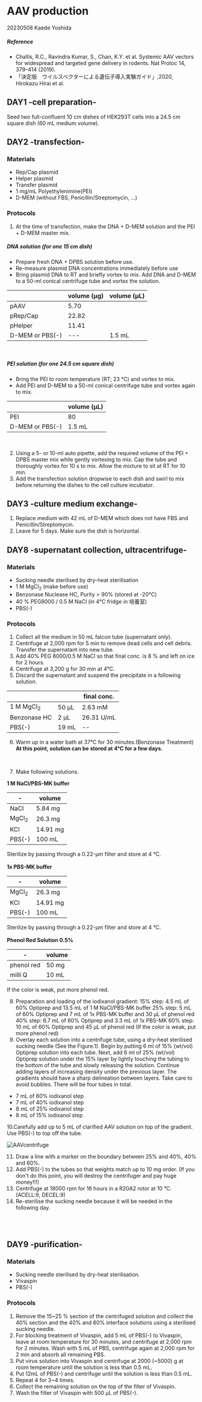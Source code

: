 # AAV production  
20230508 Kaede Yoshida  

##### Reference  
- Challis, R.C., Ravindra Kumar, S., Chan, K.Y. et al. Systemic AAV vectors for widespread and targeted gene delivery in rodents. Nat Protoc 14, 379–414 (2019).
- 「決定版　ウイルスベクターによる遺伝子導入実験ガイド」,2020, Hirokazu Hirai et al.



## DAY1 -cell preparation-
Seed two full-confluent 10 cm dishes of HEK293T cells into a 24.5 cm square dish (60 mL medium volume).


## DAY2 -transfection-
### Materials
- Rep/Cap plasmid
- Helper plasmid
- Transfer plasmid
- 1 mg/mL Polyethylenimine(PEI)
- D-MEM (without FBS, Penicillin/Streptomycin, ...)


### Protocols
1. At the time of transfection, make the DNA + D-MEM solution and the PEI + D-MEM master mix.

##### DNA solution (for one 15 cm dish)
- Prepare fresh DNA + DPBS solution before use.
- Re-measure plasmid DNA concentrations immediately before use
- Bring plasmid DNA to RT and briefly vortex to mix. Add DNA and D-MEM to
a 50-ml conical centrifuge tube and vortex the solution.

|    |  volume (µg)  |  volume (µL)  |
| ---------|--------------| -----------  |
|  pAAV  |  5.70  |
|  pRep/Cap  |  22.82  |
|  pHelper  |  11.41  |
|  D-MEM or PBS(-)  | --- |  1.5 mL  |

<br>

##### PEI solution (for one 24.5 cm square dish)
- Bring the PEI to room temperature (RT; 23 °C) and vortex to mix.
- Add PEI and D-MEM to a 50-ml conical centrifuge tube and vortex again to mix.

|    |  volume (µL)  |
| ---------| -----------  |
|  PEI  |  80  |
|  D-MEM or PBS(-)  |  1.5 mL  |

<br>

2. Using a 5- or 10-ml auto pipette, add the required volume of the PEI + DPBS master mix while gently vortexing to mix. Cap the tube and thoroughly vortex for 10 s to mix. Allow the mixture to sit at RT for 10 min.
3. Add the transfection solution dropwise to each dish and swirl to mix before returning the dishes to the cell culture incubator.

## DAY3 -culture medium exchange-
1. Replace medium with 42 mL of D-MEM which does not have FBS and Penicillin/Streptomycin.
2. Leave for 5 days. Make sure the dish is horizontal.


## DAY8 -supernatant collection, ultracentrifuge-
### Materials
- Sucking needle sterilised by dry-heat sterilisation
- 1 M MgCl<sub>2</sub> (make before use)
- Benzonase Nuclease HC, Purity > 90% (stored at -20℃)
- 40 % PEG8000 / 0.5 M NaCl (in 4℃ fridge in 培養室)
- PBS(-)


### Protocols
1. Collect all the medium in 50 mL falcon tube (supernatant only).
2. Centrifuge at 2,000 rpm for 5 min to remove dead cells and cell debris. Transfer the supernatant into new tube.
3. Add 40% PEG 8000/0.5 M NaCl so that final conc. is 8 % and left on ice for 2 hours.
4. Centrifuge at 3,200 g for 30 min at 4°C.
5. Discard the supernatant and suspend the precipitate in a following solution.

|  |   |  final conc.
|--|---|--
|  1 M MgCl<sub>2</sub>  |  50 µL  |  2.63 mM
|  Benzonase HC  |  2 µL  |  26.31 U/mL
|  PBS(-)  |  19 mL |  -- |

6. Warm up in a water bath at 37°C for 30 minutes.(Benzonase Treatment)  <br>
**At this point, solution can be stored at 4°C for a few days.**
<br>

7. Make following solutions.

**1 M NaCl/PBS-MK buffer**

|-  |  volume  
|--|--  
|NaCl  |  5.84 mg  
|MgCl<sub>2</sub>  |  26.3 mg  
|KCl  |  14.91 mg  
|PBS(-)  | 100 mL  

  Sterilize by passing through a 0.22-μm filter and store at 4 °C.
<br>
<br>
**1x PBS-MK buffer**  

|-  |  volume  
|--|--  
|MgCl<sub>2</sub>|  26.3 mg  
|KCl  |  14.91 mg  
|PBS(-)  | 100 mL  

Sterilize by passing through a 0.22-μm filter and store at 4 °C.
<br>
<br>
**Phenol Red Solution 0.5%**

|-  | volume  
|--|--  
|phenol red  |  50 mg  
|milli Q | 10 mL  

If the color is weak, put more phenol red.

8. Preparation and loading of the iodixanol gradient:
15% step: 4.5 mL of 60% Optiprep and 13.5 mL of 1 M NaCl/PBS-MK buffer
25% step: 5 mL of 60% Optiprep and 7 mL of 1x PBS-MK buffer and 30 μL of phenol red
40% step: 6.7 mL of 60% Optiprep and 3.3 mL of 1x PBS-MK
60% step: 10 mL of 60% Optiprep and 45 μL of phenol red
(If the color is weak, put more phenol red)
9. Overlay each solution into a centrifuge tube, using a dry-heat sterilised sucking needle (See the Figure.1). Begin by putting 6 ml of 15% (wt/vol) Optiprep solution into each tube. Next, add 6 ml of 25% (wt/vol) Optiprep solution under the 15% layer by lightly touching the tubing to the bottom of the tube and slowly releasing the solution. Continue adding layers of increasing density under the previous layer. The gradients should have a sharp delineation between
layers. Take care to avoid bubbles. There will be four tubes in total.

- 7 mL of 60% iodixanol step
- 7 mL of 40% iodixanol step
- 8 mL of 25% iodixanol step
- 8 mL of 15% iodixanol step

10.Carefully add up to 5 mL of clarified AAV solution on top of the gradient. Use PBS(-) to top off the tube.

![AAVcentrifuge](AAVcentrifuge.png "centrifuge")

11. Draw a line with a marker on the boundary between 25% and 40%, 40% and 60%.
12. Add PBS(-) to the tubes so that weights match up to 10 mg order. (If you don't do this point, you will destroy the centrifuger and pay huge money!!!)
13. Centrifuge at 18000 rpm for 16 hours in a R20A2 rotor at 10 °C. (ACELL:9, DECEL:9)
14. Re-sterilise the sucking needle because it will be needed in the following day.
<br>
<br>

## DAY9 -purification-
### Materials
- Sucking needle sterilised by dry-heat sterilisation.
- Vivaspin
- PBS(-)

### Protocols
1. Remove the 15~25 % section of the centrifuged solution and collect the 40% section and the 40% and 60% interface solutions using a sterilised sucking needle.
2. For blocking treatment of Vivaspin, add 5 mL of PBS(-) to Vivaspin, leave at room temperature for 30 minutes, and centrifuge at 2,000 rpm for 2 minutes. Wash with 5 mL of PBS, centrifuge again at 2,000 rpm for 2 min and absorb all remaining PBS.
3. Put virus solution into Vivaspin and centrifuge at 2000 (~5000) g at room temperature until the solution is less than 0.5 mL.
4. Put 12mL of PBS(-) and centrifuge until the solution is less than 0.5 mL.
5. Repeat 4 for 3~4 times.
6. Collect the remaining solution on the top of the filter of Vivaspin.
7. Wash the filter of Vivaspin with 500 µL of PBS(-).
